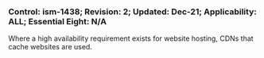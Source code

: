 ### Control: ism-1438; Revision: 2; Updated: Dec-21; Applicability: ALL; Essential Eight: N/A
<p>Where a high availability requirement exists for website hosting, CDNs that cache websites are used.</p>